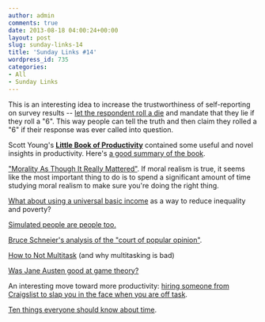 ```yaml
---
author: admin
comments: true
date: 2013-08-18 04:00:24+00:00
layout: post
slug: sunday-links-14
title: 'Sunday Links #14'
wordpress_id: 735
categories:
- All
- Sunday Links
---
```


This is an interesting idea to increase the trustworthiness of self-reporting on survey results -- [let the respondent roll a die](http://io9.com/5826021/how-to-use-dice-to-prevent-people-from-lying-on-surveys/) and mandate that they lie if they roll a "6".  This way people can tell the truth and then claim they rolled a "6" if their response was ever called into question.

Scott Young's [**Little Book of Productivity**](http://www.scotthyoung.com/blog/2008/08/27/the-little-book-of-productivity/) contained some useful and novel insights in productivity.  Here's [a good summary of the book](http://www.stafforini.com/blog/summary-of-the-little-book-of-productivity-by-scott-young/).

["Morality As Though It Really Mattered"](http://www.overcomingbias.com/2013/01/morality-as-though-it-really-mattered.html).  If moral realism is true, it seems like the most important thing to do is to spend a significant amount of time studying moral realism to make sure you're doing the right thing.

[What about using a universal basic income](http://www.washingtonpost.com/blogs/wonkblog/wp/2013/05/11/thinking-utopian-how-about-a-universal-basic-income/) as a way to reduce inequality and poverty?

[Simulated people are people too.](http://schwitzsplinters.blogspot.kr/2013/04/adam-and-eve-in-happiness-pod.html)

[Bruce Schneier's analysis of the "court of popular opinion"](http://www.schneier.com/blog/archives/2013/02/the_court_of_pu.html).

[How to Not Multitask](http://zenhabits.net/how-not-to-multitask-work-simpler-and/) (and why multitasking is bad)

[Was Jane Austen good at game theory?](http://www.nytimes.com/2013/04/23/books/michael-chwe-author-sees-jane-austen-as-game-theorist.html?_r=0)

An interesting move toward more productivity: [hiring someone from Craigslist to slap you in the face when you are off task](http://hackthesystem.com/blog/why-i-hired-a-girl-on-craigslist-to-slap-me-in-the-face-and-why-it-quadrupled-my-productivity/).

[Ten things everyone should know about time](http://blogs.discovermagazine.com/cosmicvariance/2011/09/01/ten-things-everyone-should-know-about-time/#.UdX0RT6Y5Q0).
